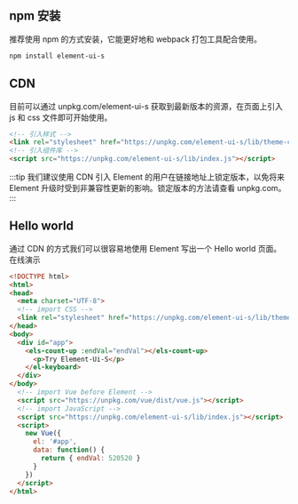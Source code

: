 

## npm 安装
推荐使用 npm 的方式安装，它能更好地和 webpack 打包工具配合使用。
```sh
npm install element-ui-s
```

## CDN
目前可以通过 unpkg.com/element-ui-s 获取到最新版本的资源，在页面上引入 js 和 css 文件即可开始使用。
```html
<!-- 引入样式 -->
<link rel="stylesheet" href="https://unpkg.com/element-ui-s/lib/theme-chalk/index.css">
<!-- 引入组件库 -->
<script src="https://unpkg.com/element-ui-s/lib/index.js"></script>
```
:::tip
我们建议使用 CDN 引入 Element 的用户在链接地址上锁定版本，以免将来 Element 升级时受到非兼容性更新的影响。锁定版本的方法请查看 unpkg.com。
:::

## Hello world
通过 CDN 的方式我们可以很容易地使用 Element 写出一个 Hello world 页面。在线演示
```html
<!DOCTYPE html>
<html>
<head>
  <meta charset="UTF-8">
  <!-- import CSS -->
  <link rel="stylesheet" href="https://unpkg.com/element-ui-s/lib/theme-chalk/index.css">
</head>
<body>
  <div id="app">
    <els-count-up :endVal="endVal"></els-count-up>
      <p>Try Element-Ui-S</p>
    </el-keyboard>
  </div>
</body>
  <!-- import Vue before Element -->
  <script src="https://unpkg.com/vue/dist/vue.js"></script>
  <!-- import JavaScript -->
  <script src="https://unpkg.com/element-ui-s/lib/index.js"></script>
  <script>
    new Vue({
      el: '#app',
      data: function() {
        return { endVal: 520520 }
      }
    })
  </script>
</html>
```

<vssue/>